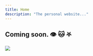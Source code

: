 ```yaml
---
title: Home
description: "The personal website..."
---
```


## Coming soon. :eye: :cat: ⛧

<img src="/images/great_horned_cat.jpg">

